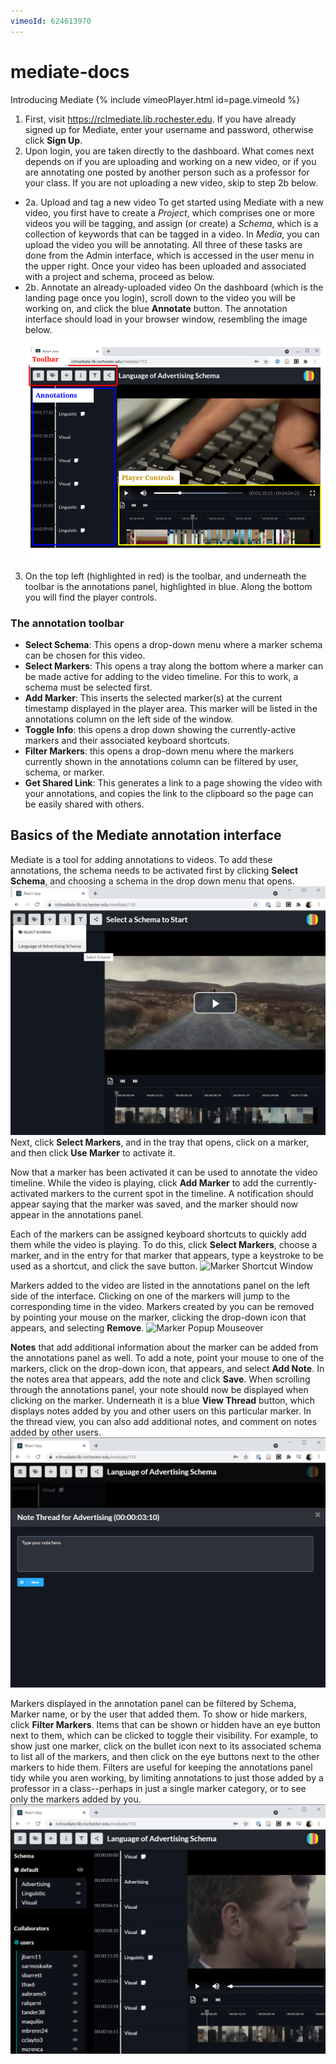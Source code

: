 ```yaml
---
vimeoId: 624613970
---
```

[//]: # (Screenshot window size: 1000 x 620)
# mediate-docs
Introducing Mediate
{% include vimeoPlayer.html id=page.vimeoId %}
1. First, visit https://rclmediate.lib.rochester.edu. If you have already signed up for Mediate, enter your username and password, otherwise click **Sign Up**.
2. Upon login, you are taken directly to the dashboard. What comes next depends on if you are uploading and working on a new video, or if you are annotating one posted by another person such as a professor for your class. If you are not uploading a new video, skip to step 2b below.
- 2a. Upload and tag a new video
To get started using Mediate with a new video, you first have to create a *Project*, which comprises one or more videos you will be tagging, and assign (or create) a *Schema*, which is a collection of keywords that can be tagged in a video. In *Media*, you can upload the video you will be annotating. All three of these tasks are done from the Admin interface, which is accessed in the user menu in the upper right. Once your video has been uploaded and associated with a project and schema, proceed as below.
- 2b. Annotate an already-uploaded video
On the dashboard (which is the landing page once you login), scroll down to the video you will be working on, and click the blue **Annotate** button. The annotation interface should load in your browser window, resembling the image below.
![Mediate Annotation interface](/assets/images/annotation-interface.png)
3. On the top left (highlighted in red) is the toolbar, and underneath the toolbar is the annotations panel, highlighted in blue. Along the bottom you will find the player controls.
### The annotation toolbar
- **Select Schema**: This opens a drop-down menu where a marker schema can be chosen for this video.
- **Select Markers**: This opens a tray along the bottom where a marker can be made active for adding to the video timeline. For this to work, a schema must be selected first.
- **Add Marker**: This inserts the selected marker(s) at the current timestamp displayed in the player area. This marker will be listed in the annotations column on the left side of the window.
- **Toggle Info**: this opens a drop down showing the currently-active markers and their associated keyboard shortcuts.
- **Filter Markers**: this opens a drop-down menu where the markers currently shown in the annotations column can be filtered by user, schema, or marker.
- **Get Shared Link**: This generates a link to a page showing the video with your annotations, and copies the link to the clipboard so the page can be easily shared with others.

## Basics of the Mediate annotation interface
Mediate is a tool for adding annotations to videos. To add these annotations, the schema needs to be activated first by clicking **Select Schema**, and choosing a schema in the drop down menu that opens.
![Mediate Select Schema Pop-up](/assets/images/schema-pop-up.png)
Next, click **Select Markers**, and in the tray that opens, click on a marker, and then click **Use Marker** to activate it.

Now that a marker has been activated it can be used to annotate the video timeline. While the video is playing, click **Add Marker** to add the currently-activated markers to the current spot in the timeline. A notification should appear saying that the marker was saved, and the marker should now appear in the annotations panel.

Each of the markers can be assigned keyboard shortcuts to quickly add them while the video is playing. To do this, click **Select Markers**, choose a marker, and in the entry for that marker that appears, type a keystroke to be used as a shortcut, and click the save button.
![Marker Shortcut Window](/assets/images/marker-shortcut.png)

Markers added to the video are listed in the annotations panel on the left side of the interface. Clicking on one of the markers will jump to the corresponding time in the video. Markers created by you can be removed by pointing your mouse on the marker, clicking the drop-down icon that appears, and selecting **Remove**.
![Marker Popup Mouseover](/assets/images/marker-mouseover.png)

**Notes** that add additional information about the marker can be added from the annotations panel as well. To add a note, point your mouse to one of the markers, click on the drop-down icon, that appears, and select **Add Note**. In the notes area that appears, add the note and click **Save**. When scrolling through the annotations panel, your note should now be displayed when clicking on the marker. Underneath it is a blue **View Thread** button, which displays notes added by you and other users on this particular marker. In the thread view, you can also add additional notes, and comment on notes added by other users.
![Adding notes](/assets/images/notes.png)

Markers displayed in the annotation panel can be filtered by Schema, Marker name, or by the user that added them. To show or hide markers, click **Filter Markers**. Items that can be shown or hidden have an eye button next to them, which can be clicked to toggle their visibility. For example, to show just one marker, click on the bullet icon next to its associated schema to list all of the markers, and then click on the eye buttons next to the other markers to hide them. Filters are useful for keeping the annotations panel tidy while you aren working, by limiting annotations to just those added by a professor in a class--perhaps in just a single marker category, or to see only the markers added by you.
![Filter Markers](/assets/images/filter.png)
